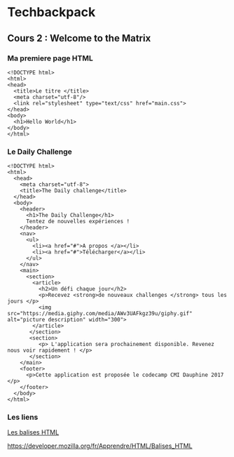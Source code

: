 # Techbackpack

## Cours 2 : Welcome to the Matrix

### Ma premiere page HTML

```
<!DOCTYPE html>
<html>
<head>
  <title>Le titre </title>
  <meta charset="utf-8"/>
  <link rel="stylesheet" type="text/css" href="main.css">
</head>
<body>
  <h1>Hello World</h1>
</body>
</html>
```

### Le Daily Challenge

```
<!DOCTYPE html>
<html>
  <head>
    <meta charset="utf-8">
    <title>The Daily challenge</title>
  </head>
  <body>
    <header>
      <h1>The Daily Challenge</h1>
      Tentez de nouvelles expériences !
    </header>
    <nav>
      <ul>
        <li><a href="#">A propos </a></li>
        <li><a href="#">Télécharger</a></li>
      </ul>
    </nav>
    <main>
      <section>
        <article>
          <h2>Un défi chaque jour</h2>
          <p>Recevez <strong>de nouveaux challenges </strong> tous les jours </p>
          <img src="https://media.giphy.com/media/AWv3UAFkgz39u/giphy.gif" alt="picture description" width="300">
        </article>
       </section>
       <section>
          <p> L'application sera prochainement disponible. Revenez nous voir rapidement ! </p>
       </section>
    </main>
    <footer>
      <p>Cette application est proposée le codecamp CMI Dauphine 2017 </p>
    </footer>
  </body>
</html>
```

### Les liens

[Les balises HTML ](http://41mag.fr/liste-des-balises-html5)

https://developer.mozilla.org/fr/Apprendre/HTML/Balises_HTML



